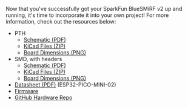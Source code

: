 Now that you've successfully got your SparkFun BlueSMiRF v2 up and running, it's time to incorporate it into your own project! For more information, check out the resources below:

* PTH
    * [Schematic (PDF)](../assets/board_files/PTH/SparkFun_BlueSMiRF-v2_PTH_Schematic_v11.pdf)
    * [KiCad Files (ZIP)](../assets/board_files/PTH/SparkFun_BlueSMiRF-v2.zip)
    * [Board Dimensions (PNG)](../assets/img/SparkFun_BlueSMiRF-v2-PTH_Board_Dimensions.png)
* SMD, with headers
    * [Schematic (PDF)](../assets/board_files/SMD_Headers/SparkFun_BlueSMiRF-v2_SMD_Headers_Schematic_v11.pdf)
    * [KiCad Files (ZIP)](../assets/board_files/SMD_Headers/SparkFun_BlueSMiRF-v2-SMD_Headers.zip)
    * [Board Dimensions (PNG)](../assets/img/SparkFun_BlueSMiRF-v2_SMD_Headers_Board_Dimensions.jpg)
* [Datasheet (PDF)](../assets/component_documentation/esp32-pico-mini-02_datasheet_en.pdf) (ESP32-PICO-MINI-02)
* [Firmware](https://github.com/sparkfun/SparkFun_BlueSMiRF-v2_Binaries)
* [GitHub Hardware Repo](https://github.com/sparkfun/SparkFun_BlueSMiRF-v2)
